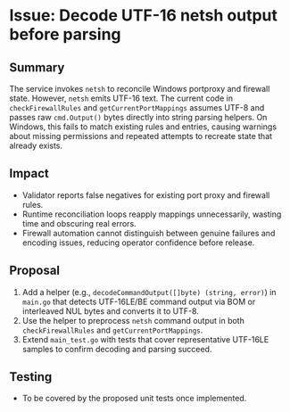 # Issue: Decode UTF-16 netsh output before parsing

## Summary
The service invokes `netsh` to reconcile Windows portproxy and firewall state. However, `netsh` emits UTF-16 text. The current code in `checkFirewallRules` and `getCurrentPortMappings` assumes UTF-8 and passes raw `cmd.Output()` bytes directly into string parsing helpers. On Windows, this fails to match existing rules and entries, causing warnings about missing permissions and repeated attempts to recreate state that already exists.

## Impact
- Validator reports false negatives for existing port proxy and firewall rules.
- Runtime reconciliation loops reapply mappings unnecessarily, wasting time and obscuring real errors.
- Firewall automation cannot distinguish between genuine failures and encoding issues, reducing operator confidence before release.

## Proposal
1. Add a helper (e.g., `decodeCommandOutput([]byte) (string, error)`) in `main.go` that detects UTF-16LE/BE command output via BOM or interleaved NUL bytes and converts it to UTF-8.
2. Use the helper to preprocess `netsh` command output in both `checkFirewallRules` and `getCurrentPortMappings`.
3. Extend `main_test.go` with tests that cover representative UTF-16LE samples to confirm decoding and parsing succeed.

## Testing
- To be covered by the proposed unit tests once implemented.

